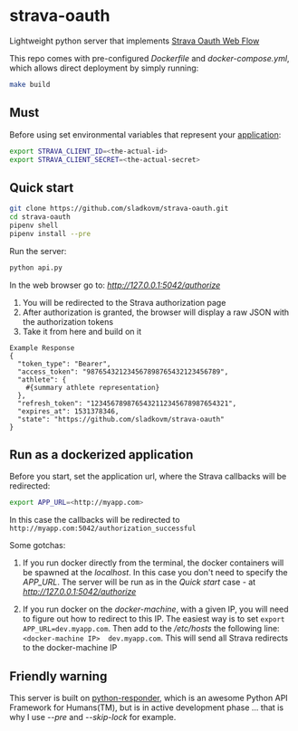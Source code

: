 # strava-oauth
Lightweight python server that implements [Strava Oauth Web Flow](http://developers.strava.com/docs/authentication/)


This repo comes with pre-configured *Dockerfile* and *docker-compose.yml*, which allows direct deployment by simply running:

```bash
make build
```

## Must

Before using set environmental variables that represent your [application](https://www.strava.com/settings/api):

```bash
export STRAVA_CLIENT_ID=<the-actual-id>
export STRAVA_CLIENT_SECRET=<the-actual-secret>
```

## Quick start

```bash
git clone https://github.com/sladkovm/strava-oauth.git
cd strava-oauth
pipenv shell
pipenv install --pre
```

Run the server:

```python
python api.py
```

In the web browser go to: *http://127.0.0.1:5042/authorize*

1. You will be redirected to the Strava authorization page
2. After authorization is granted, the browser will display a raw JSON with the authorization tokens
3. Take it from here and build on it

```
Example Response
{
  "token_type": "Bearer",
  "access_token": "987654321234567898765432123456789",
  "athlete": {
    #{summary athlete representation}
  },
  "refresh_token": "1234567898765432112345678987654321",
  "expires_at": 1531378346,
  "state": "https://github.com/sladkovm/strava-oauth"
}
```

## Run as a dockerized application

Before you start, set the application url, where the Strava callbacks will be redirected:

```bash
export APP_URL=<http://myapp.com>
```
In this case the callbacks will be redirected to `http://myapp.com:5042/authorization_successful`

Some gotchas:

1. If you run docker directly from the terminal, the docker containers will be spawned at the *localhost*. In this case you don't need to specify the *APP_URL*. The server will be run as in the *Quick start* case - at *http://127.0.0.1:5042/authorize*

2. If you run docker on the *docker-machine*, with a given IP, you will need to figure out how to redirect to this IP. The easiest way is to set `export APP_URL=dev.myapp.com`. Then add to the */etc/hosts* the following line: `<docker-machine IP>  dev.myapp.com`. This will send all Strava redirects to the docker-machine IP 



## Friendly warning
This server is built on [python-responder](https://github.com/kennethreitz/responder), which is an awesome Python API Framework for Humans(TM), but is in active development phase ... that is why I use *--pre* and *--skip-lock* for example.
